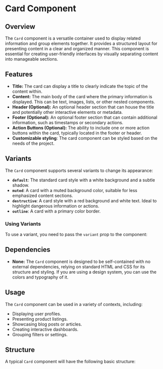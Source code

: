 # Card Component

## Overview

The `Card` component is a versatile container used to display related information and group elements together. It provides a structured layout for presenting content in a clear and organized manner. This component is essential for creating user-friendly interfaces by visually separating content into manageable sections.

## Features

-   **Title:** The card can display a title to clearly indicate the topic of the content within.
-   **Content:** The main body of the card where the primary information is displayed. This can be text, images, lists, or other nested components.
-   **Header (Optional):** An optional header section that can house the title and potentially other interactive elements or metadata.
-   **Footer (Optional):** An optional footer section that can contain additional information, such as timestamps or secondary actions.
-   **Action Buttons (Optional):** The ability to include one or more action buttons within the card, typically located in the footer or header.
- **Customizable styling**: The card component can be styled based on the needs of the project.

## Variants

The `Card` component supports several variants to change its appearance:

-   **`default`**: The standard card style with a white background and a subtle shadow.
-   **`muted`**: A card with a muted background color, suitable for less emphasized content sections.
-   **`destructive`**: A card style with a red background and white text. Ideal to highlight dangerous information or actions.
-   **`outline`**: A card with a primary color border.

### Using Variants

To use a variant, you need to pass the `variant` prop to the component:



## Dependencies

-   **None:** The `Card` component is designed to be self-contained with no external dependencies, relying on standard HTML and CSS for its structure and styling. If you are using a design system, you can use the colors and typography of it.

## Usage

The `Card` component can be used in a variety of contexts, including:

-   Displaying user profiles.
-   Presenting product listings.
-   Showcasing blog posts or articles.
-   Creating interactive dashboards.
- Grouping filters or settings.

## Structure

A typical `Card` component will have the following basic structure: